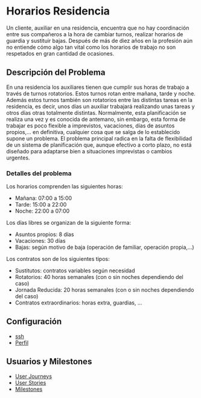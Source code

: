 # Horarios Residencia
Un cliente, auxiliar en una residencia, encuentra que no hay coordinación entre sus compañeros a la hora de cambiar turnos, realizar horarios de guardia y sustituir bajas. Después de más de diez años en la profesión aún no entiende cómo algo tan vital como los horarios de trabajo no son respetados en gran cantidad de ocasiones.

## Descripción del Problema
En una residencia los auxiliares tienen que cumplir sus horas de trabajo a través de turnos rotatorios. Estos turnos rotan entre mañana, tarde y noche. Además estos turnos también son rotatorios entre las distintas tareas en la residencia, es decir, unos días un auxiliar trabajará realizando unas tareas y otros días otras totalmente distintas.
Normalmente, esta planificación se realiza una vez y es conocida de antemano, sin embargo, esta forma de trabajar es poco flexible a imprevistos, vacaciones, días de asuntos propios,... en definitiva, cualquier cosa que se salga de lo establecido supone un problema. El problema principal radica en la falta de flexibilidad de un sistema de planificación que, aunque efectivo a corto plazo, no está diseñado para adaptarse bien a situaciones imprevistas o cambios urgentes. 

### Detalles del problema

Los horarios comprenden las siguientes horas:
* Mañana: 07:00 a 15:00
* Tarde: 15:00 a 22:00
* Noche: 22:00 a 07:00

Los días libres se organizan de la siguiente forma:
* Asuntos propios: 8 días
* Vacaciones: 30 días
* Bajas: según motivo de baja (operación de familiar, operación propia,...)

Los contratos son de los siguientes tipos:
* Sustitutos: contratos variables según necesidad
* Rotatorios: 40 horas semanales (con o sin noches dependiendo del caso)
* Jornada Reducida: 20 horas semanales (con o sin noches dependiendo del caso)
* Contratos extraordinarios: horas extra, guardias, ...



## Configuración
* [ssh](./SSH-Keys.png)
* [Perfil](./Public%20Profile.png)
  

## Usuarios y Milestones
- [User Journeys](docs/user_journey.md)
- [User Stories](docs/user_stories.md)
- [Milestones](docs/milestones.md)
